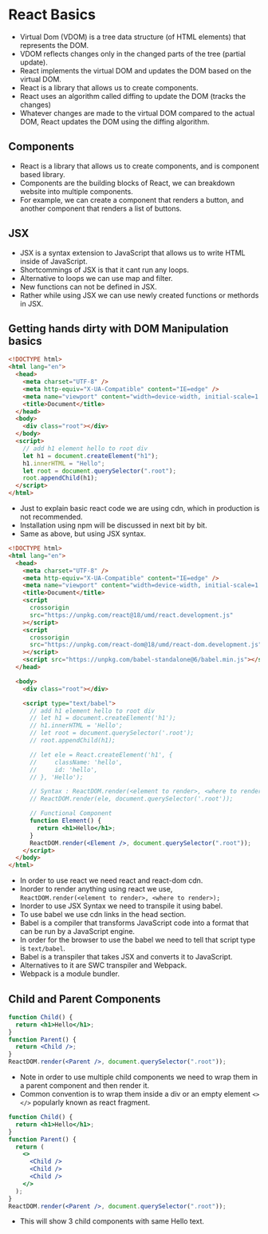 # React Basics

- Virtual Dom (VDOM) is a tree data structure (of HTML elements) that represents the DOM.
- VDOM reflects changes only in the changed parts of the tree (partial update).
- React implements the virtual DOM and updates the DOM based on the virtual DOM.
- React is a library that allows us to create components.
- React uses an algorithm called diffing to update the DOM (tracks the changes)
- Whatever changes are made to the virtual DOM compared to the actual DOM, React updates the DOM using the diffing algorithm.

## Components

- React is a library that allows us to create components, and is component based library.
- Components are the building blocks of React, we can breakdown website into multiple components.
- For example, we can create a component that renders a button, and another component that renders a list of buttons.

## JSX

- JSX is a syntax extension to JavaScript that allows us to write HTML inside of JavaScript.
- Shortcommings of JSX is that it cant run any loops.
- Alternative to loops we can use map and filter.
- New functions can not be defined in JSX.
- Rather while using JSX we can use newly created functions or methords in JSX.

## Getting hands dirty with DOM Manipulation basics

```html
<!DOCTYPE html>
<html lang="en">
  <head>
    <meta charset="UTF-8" />
    <meta http-equiv="X-UA-Compatible" content="IE=edge" />
    <meta name="viewport" content="width=device-width, initial-scale=1.0" />
    <title>Document</title>
  </head>
  <body>
    <div class="root"></div>
  </body>
  <script>
    // add h1 element hello to root div
    let h1 = document.createElement("h1");
    h1.innerHTML = "Hello";
    let root = document.querySelector(".root");
    root.appendChild(h1);
  </script>
</html>
```

- Just to explain basic react code we are using cdn, which in production is not recommended.
- Installation using npm will be discussed in next bit by bit.
- Same as above, but using JSX syntax.

```html
<!DOCTYPE html>
<html lang="en">
  <head>
    <meta charset="UTF-8" />
    <meta http-equiv="X-UA-Compatible" content="IE=edge" />
    <meta name="viewport" content="width=device-width, initial-scale=1.0" />
    <title>Document</title>
    <script
      crossorigin
      src="https://unpkg.com/react@18/umd/react.development.js"
    ></script>
    <script
      crossorigin
      src="https://unpkg.com/react-dom@18/umd/react-dom.development.js"
    ></script>
    <script src="https://unpkg.com/babel-standalone@6/babel.min.js"></script>
  </head>

  <body>
    <div class="root"></div>

    <script type="text/babel">
      // add h1 element hello to root div
      // let h1 = document.createElement('h1');
      // h1.innerHTML = 'Hello';
      // let root = document.querySelector('.root');
      // root.appendChild(h1);

      // let ele = React.createElement('h1', {
      //     className: 'hello',
      //     id: 'hello',
      // }, 'Hello');

      // Syntax : ReactDOM.render(<element to render>, <where to render>);
      // ReactDOM.render(ele, document.querySelector('.root'));

      // Functional Component
      function Element() {
        return <h1>Hello</h1>;
      }
      ReactDOM.render(<Element />, document.querySelector(".root"));
    </script>
  </body>
</html>
```

- In order to use react we need react and react-dom cdn.
- Inorder to render anything using react we use, `ReactDOM.render(<element to render>, <where to render>);`
- Inorder to use JSX Syntax we need to transpile it using babel.
- To use babel we use cdn links in the head section.
- Babel is a compiler that transforms JavaScript code into a format that can be run by a JavaScript engine.
- In order for the browser to use the babel we need to tell that script type is `text/babel`.
- Babel is a transpiler that takes JSX and converts it to JavaScript.
- Alternatives to it are SWC transpiler and Webpack.
- Webpack is a module bundler.

## Child and Parent Components

```jsx
function Child() {
  return <h1>Hello</h1>;
}
function Parent() {
  return <Child />;
}
ReactDOM.render(<Parent />, document.querySelector(".root"));
```

- Note in order to use multiple child components we need to wrap them in a parent component and then render it.
- Common convention is to wrap them inside a div or an empty element `<> </>` popularly known as react fragment.

```jsx
function Child() {
  return <h1>Hello</h1>;
}
function Parent() {
  return (
    <>
      <Child />
      <Child />
      <Child />
    </>
  );
}
ReactDOM.render(<Parent />, document.querySelector(".root"));
```

- This will show 3 child components with same Hello text.
